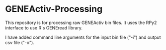 # GENEActiv-Processing
This repository is for processing raw GENEActiv bin files. It uses the RPy2 interface to use R's GENEread library.

I have added command line arguments for the input bin file ("-i") and output csv file ("-o").
